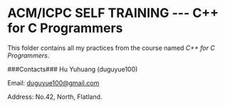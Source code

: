 ACM/ICPC SELF TRAINING --- C++ for C Programmers
============

This folder contains all my practices from the course named _C++ for C Programmers_.

###Contacts###
Hu Yuhuang (duguyue100)

Email: duguyue100@gmail.com

Address: No.42, North, Flatland.